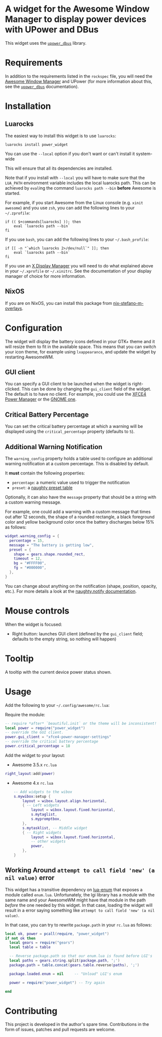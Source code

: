 # A widget for the Awesome Window Manager to display power devices with UPower and DBus

This widget uses the
[`upower_dbus`](https://luarocks.org/modules/stefano-m/upower_dbus)
library.

# Requirements

In addition to the requirements listed in the `rockspec` file, you will need
the [Awesome Window Manager](https://awesomewm.org)
and UPower (for more information about this, see the
[`upower_dbus`](https://luarocks.org/modules/stefano-m/upower_dbus)
documentation).

# Installation

## Luarocks

The easiest way to install this widget is to use `luarocks`:

    luarocks install power_widget

You can use the `--local` option if you don't want or can't install
it system-wide

This will ensure that all its dependencies are installed.

Note that if you install with `--local` you will have to make sure that the
`LUA_PATH` environment variable includes the local luarocks path. This can be
achieved by `eval`ing the command `luarocks path --bin` **before** Awesome is
started.

For example, if you start Awesome from the Linux console (e.g. `xinit
awesome`) and you use `zsh`, you can add the following lines to your
`~/.zprofile`:

``` shell
if (( $+commands[luarocks] )); then
    eval `luarocks path --bin`
fi
```

If you use `bash`, you can add the following lines to your `~/.bash_profile`:

``` shell
if [[ -n "`which luarocks 2>/dev/null`" ]]; then
    eval `luarocks path --bin`
fi
```

If you use
an [X Display Manager](https://en.wikipedia.org/wiki/Display_manager) you will
need to do what explained above in your `~/.xprofile` or `~/.xinitrc`. See the
documentation of your display manager of choice for more information.

## NixOS

If you are on NixOS, you can install this package from
[nix-stefano-m-overlays](https://github.com/stefano-m/nix-stefano-m-nix-overlays).


# Configuration

The widget will display the battery icons defined in your GTK+ theme and it
will resize them to fit in the available space. This means that you can switch
your icon theme, for example using `lxappearance`, and update the widget by
restarting AwesomeWM.

## GUI client

You can specify a GUI client to be launched when the widget is right-clicked.
This can be done by changing the `gui_client` field of the widget. The default
is to have no client. For example, you could use the [XFCE4 Power
Manager](http://goodies.xfce.org/projects/applications/xfce4-power-manager) or
the [GNOME one](https://projects.gnome.org/gnome-power-manager/).

## Critical Battery Percentage
You can set the critical battery percentage at which a warning will be
displayed using the `critical_percentage` property (defaults to `5`).

## Additional Warning Notification

The `warning_config` property holds a table used to configure an additional
warning notification at a custom percentage. This is disabled by default.

It **must** contain the following properties:

- `percentage`: a numeric value used to trigger the notification
- `preset`: a [naughty preset
  table](https://awesomewm.org/doc/api/libraries/naughty.html#config.presets)

Optionally, it can also have the `message` property that should be a string
with a custom warning message.

For example, one could add a warning with a custom message that times out after
12 seconds, the shape of a rounded rectangle, a black foreground color and
yellow background color once the battery discharges below 15% as follows:

``` lua
widget.warning_config = {
  percentage = 15,
  message = "The battery is getting low",
  preset = {
    shape = gears.shape.rounded_rect,
    timeout = 12,
    bg = "#FFFF00",
    fg = "#000000",
  },
}
```

You can change about anything on the notification (shape, position, opacity,
etc.). For more details a look at the [naughty.notify
documentation](https://awesomewm.org/doc/api/libraries/naughty.html#notify).

# Mouse controls

When the widget is focused:

* Right button: launches GUI client (defined by the `gui_client` field; defaults to the empty string, so nothing will happen)

# Tooltip

A tooltip with the current device power status shown.

# Usage

Add the following to your `~/.config/awesome/rc.lua`:

Require the module:

```lua
-- require *after* `beautiful.init` or the theme will be inconsistent!
local power = require("power_widget")
-- override the GUI client.
power.gui_client = "xfce4-power-manager-settings"
-- override the critical battery percentage
power.critical_percentage = 18
```

Add the widget to your layout:

* Awesome 3.5.x `rc.lua`

```lua
right_layout:add(power)
```

* Awesome 4.x `rc.lua`

```lua
    -- Add widgets to the wibox
    s.mywibox:setup {
        layout = wibox.layout.align.horizontal,
        { -- Left widgets
            layout = wibox.layout.fixed.horizontal,
            s.mytaglist,
            s.mypromptbox,
        },
        s.mytasklist, -- Middle widget
        { -- Right widgets
            layout = wibox.layout.fixed.horizontal,
            -- other widgets
            power,
        },
    }
```

## Working Around `attempt to call field 'new' (a nil value)` error

This widget has a transitive dependency on
[lua-enum](https://github.com/stefano-m/lua-enum) that exposes a module called
`enum.lua`. Unfortunately, the lgi library has a module with the same name and
your AwesomeWM might have that module in the path *before* the one needed by
this widget.  In that case, loading the widget will result in a error saying
something like `attempt to call field 'new' (a nil value)`.

In that case, you can try to rewrite `package.path` in your `rc.lua` as
follows:

``` lua
local ok, power = pcall(require, "power_widget")
if not ok then
  local gears = require("gears")
  local table = table

  -- Reverse package.path so that our enum.lua is found before LGI's
  local paths = gears.string.split(package.path, ';')
  package.path = table.concat(gears.table.reverse(paths), ';')

  package.loaded.enum = nil     -- "Unload" LGI's enum

  power = require("power_widget") -- Try again

end
```

# Contributing

This project is developed in the author's spare time. Contributions in the form
of issues, patches and pull requests are welcome.

